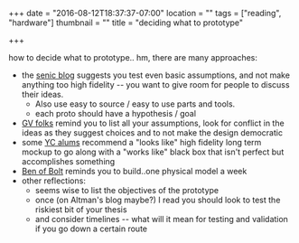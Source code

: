 +++
date = "2016-08-12T18:37:37-07:00"
location = ""
tags = ["reading", "hardware"]
thumbnail = ""
title = "deciding what to prototype"

+++

how to decide what to prototype.. hm, there are many approaches:

<!--more-->

* the [senic blog](https://blog.senic.com/from-idea-to-prototype-d8c8d5c80daa?gi=7bd927b0ef20)
suggests you test even basic assumptions,
and not make anything too high fidelity -- you want to give room for people to discuss their ideas.
  * Also use easy to source / easy to use parts and tools.
  * each proto should have a hypothesis / goal
* [GV folks](http://www.fastcodesign.com/1672929/how-to-decide-what-ideas-to-prototype)
remind you to list all your assumptions,
look for conflict in the ideas as they suggest choices
and to not make the design democratic
* some [YC alums](http://blog.ycombinator.com/advice-for-early-stage-hardware-startups)
recommend a "looks like" high fidelity long term mockup
to go along with a "works like" black box that isn't perfect but accomplishes something
* [Ben of Bolt](https://blog.bolt.io/hardware-by-the-numbers-part-1-team-prototyping-b225a33f55bf)
reminds you to build..one physical model a week
* other reflections:
  * seems wise to list the objectives of the prototype
  * once (on Altman's blog maybe?) I read you should look to test the riskiest bit of your thesis
  * and consider timelines -- what will it mean for testing and validation if you go down a certain route

